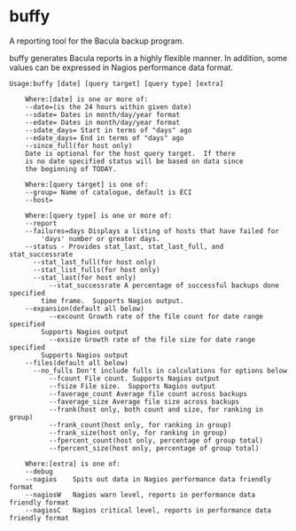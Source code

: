 # buffy
A reporting tool for the Bacula backup program.

buffy generates Bacula reports in a highly flexible manner.  In addition,
some values can be expressed in Nagios performance data format.

	Usage:buffy [date] [query target] [query type] [extra]

		Where:[date] is one or more of: 	
		--date=(is the 24 hours within given date)
		--sdate= Dates in month/day/year format
		--edate= Dates in month/day/year format
		--sdate_days= Start in terms of "days" ago
		--edate_days= End in terms of "days" ago
		--since_full(for host only)
		Date is optional for the host query target.  If there 
		is no date specified status will be based on data since
		the beginning of TODAY.

		Where:[query target] is one of:
		--group= Name of catalogue, default is ECI
		--host=

		Where:[query type] is one or more of:
		--report
		--failures=days	Displays a listing of hosts that have failed for 
			'days' number or greater days.
		--status - Provides stat_last, stat_last_full, and stat_successrate
		  --stat_last_full(for host only)
		  --stat_list_fulls(for host only)
		  --stat_last(for host only) 
       		  --stat_successrate A percentage of successful backups done specified
			time frame.  Supports Nagios output.
 		--expansion(default all below)
       		  --excount Growth rate of the file count for date range specified
			Supports Nagios output
       		  --exsize Growth rate of the file size for date range specified
			Supports Nagios output
 		--files(default all below)
		  --no_fulls Don't include fulls in calculations for options below
       		  --fcount File count. Supports Nagios output
       		  --fsize File size.  Supports Nagios output
       		  --faverage_count Average file count across backups
       		  --faverage_size Average file size across backups
       		  --frank(host only, both count and size, for ranking in group)
       		  --frank_count(host only, for ranking in group)
       		  --frank_size(host only, for ranking in group)
       		  --fpercent_count(host only, percentage of group total)
       		  --fpercent_size(host only, percentage of group total)
		
		Where:[extra] is one of:
		--debug
		--nagios 	Spits out data in Nagios performance data friendly format
		--nagiosW 	Nagios warn level, reports in performance data friendly format
		--nagiosC 	Nagios critical level, reports in performance data friendly format

